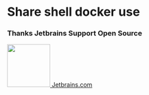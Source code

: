 
# Share shell docker use


### Thanks Jetbrains Support Open Source

<a href="https://www.jetbrains.com/" target="_blank">
<img src="https://img.actiger.com/ico/other/jetbrains_icon.svg" height="100px" width="100px" >
</img>Jetbrains.com</a>


